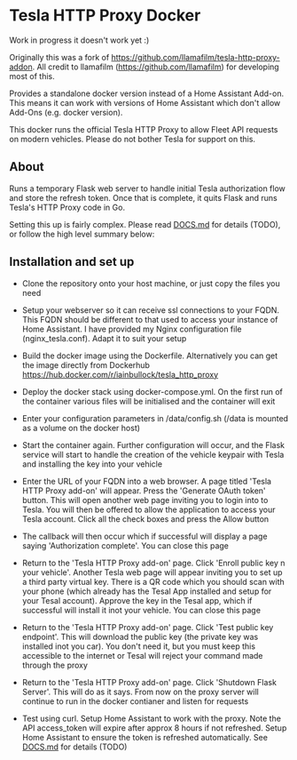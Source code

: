# Tesla HTTP Proxy Docker

Work in progress it doesn't work yet :)

Originally this was a fork of https://github.com/llamafilm/tesla-http-proxy-addon. All credit to llamafilm (https://github.com/llamafilm) for developing most of this. 

Provides a standalone docker version instead of a Home Assistant Add-on. This means it can work with versions of Home Assistant which don't allow Add-Ons (e.g. docker version).

This docker runs the official Tesla HTTP Proxy to allow Fleet API requests on modern vehicles. Please do not bother Tesla for support on this.

## About
Runs a temporary Flask web server to handle initial Tesla authorization flow and store the refresh token.  Once that is complete, it quits Flask and runs Tesla's HTTP Proxy code in Go.

Setting this up is fairly complex.  Please read [DOCS.md](./tesla_http_proxy/DOCS.md) for details (TODO), or follow the high level summary below:

## Installation and set up

 - Clone the repository onto your host machine, or just copy the files you need

 - Setup your webserver so it can receive ssl connections to your FQDN. This FQDN should be different to that used to access your instance of Home Assistant. I have provided my Nginx configuration file (nginx_tesla.conf). Adapt it to suit your setup 

 - Build the docker image using the Dockerfile. Alternatively you can get the image directly from Dockerhub https://hub.docker.com/r/iainbullock/tesla_http_proxy

 - Deploy the docker stack using docker-compose.yml. On the first run of the container various files will be initialised and the container will exit

 - Enter your configuration parameters in /data/config.sh (/data is mounted as a volume on the docker host)
 
 - Start the container again. Further configuration will occur, and the Flask service will start to handle the creation of the vehicle keypair with Tesla and installing the key into your vehicle

 - Enter the URL of your FQDN into a web browser. A page titled 'Tesla HTTP Proxy add-on' will appear. Press the 'Generate OAuth token' button. This will open another web page inviting you to login into to Tesla. You will then be offered to allow the application to access your Tesla account. Click all the check boxes and press the Allow button

 - The callback will then occur which if successful will display a page saying 'Authorization complete'. You can close this page

 - Return to the 'Tesla HTTP Proxy add-on' page. Click 'Enroll public key n your vehicle'. Another Tesla web page will appear inviting you to set up a third party virtual key. There is a QR code which you should scan with your phone (which already has the Tesal App installed and setup for your Tesal account). Approve the key in the Tesal app, which if successful will install it inot your vehicle. You can close this page

 - Return to the 'Tesla HTTP Proxy add-on' page. Click 'Test public key endpoint'. This will download the public key (the private key was installed inot you car). You don't need it, but you must keep this accessible to the internet or Tesal will reject your command made through the proxy

 - Return to the 'Tesla HTTP Proxy add-on' page. Click 'Shutdown Flask Server'. This will do as it says. From now on the proxy server will continue to run in the docker contianer and listen for requests

 - Test using curl. Setup Home Assistant to work with the proxy. Note the API access_token will expire after approx 8 hours if not refreshed. Setup Home Assistant to ensure the token is refreshed automatically. See [DOCS.md](./tesla_http_proxy/DOCS.md) for details (TODO)
   
